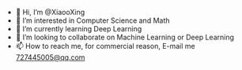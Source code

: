 - 👋 Hi, I’m @XiaooXing
- 👀 I’m interested in Computer Science and Math
- 🌱 I’m currently learning Deep Learning
- 💞️ I’m looking to collaborate on Machine Learning or Deep Learning
- 📫 How to reach me, for commercial reason, E-mail me 727445005@qq.com

<!---
XiaooXing/XiaooXing is a ✨ special ✨ repository because its `README.md` (this file) appears on your GitHub profile.
You can click the Preview link to take a look at your changes.
--->
